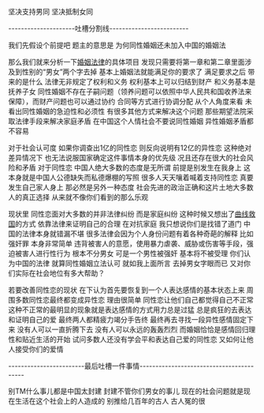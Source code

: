 坚决支持男同 坚决抵制女同

---------------------吐槽分割线-------------------------

我们先假设个前提吧 题主的意思是 为何同性婚姻还未加入中国的婚姻法

那么我们就来分析一下[婚姻法律](https://www.zhihu.com/search?q=%E5%A9%9A%E5%A7%BB%E6%B3%95%E5%BE%8B&search_source=Entity&hybrid_search_source=Entity&hybrid_search_extra=%7B%22sourceType%22%3A%22answer%22%2C%22sourceId%22%3A56788388%7D)的具体项目 发现只需要将第一章和第二章里面涉及到性别的“男女”两个字去掉 基本上婚姻法就能满足你的要求了 满足要求之后 带来的是什么 法律无非规定了权利和义务 权利基本上可以归结到财产 和义务基本是抚养子女 同性婚姻不存在子嗣问题（领养问题可以依照中华人民共和国收养法来保障），而财产问题也可以通过协约 合同等方式进行协调分配 从个人角度来看 未看出同性婚姻的急迫性和必须性 有很多其他方式来解决这个问题 那些期望法院采取法律手段来解决家庭矛盾 在中国这个人情社会不要说同性婚姻 异性婚姻矛盾都不容易

对于社会认可度 如果你调查出1亿的同性恋 则反向说明有12亿的异性恋 这种绝对差异情况下 也无法说服国家确定这件事情本身的优先级 况且还存在很大的社会风险和矛盾 对于同性恋 中国人绝大多数的态度是无所谓 前提是别发生在我身上 这本身就是中国人公德缺失而私德爆棚的写照 很多人天天嚷着喊着支持同性恋 真要发生自己家人身上 那必然是另外一种态度 社会先进的政治正确和这片土地大多数人的真正选择 从来就不像你们看到的那么乐观

现状里 同性恋面对大多数的并非法律纠纷 而是家庭纠纷 这种时候又想出了[曲线救国](https://www.zhihu.com/search?q=%E6%9B%B2%E7%BA%BF%E6%95%91%E5%9B%BD&search_source=Entity&hybrid_search_source=Entity&hybrid_search_extra=%7B%22sourceType%22%3A%22answer%22%2C%22sourceId%22%3A56788388%7D)的方式 依靠法律来证明自己的合理 在对抗家庭 我只想说你们是找错了道门 中国的法律本身就错漏不堪 很多法律会因为个人身份问题有着各种奇葩的解释 比如强奸罪 本身非常简单 违背被害人的意愿，使用暴力虐袭、威胁或伤害等手段，强迫被害人进行性行为 根本不分男女 可是一个男性被强奸 基本将不被受理 你们认为中国的法律 就算同性婚姻立法认可 就如我上面所言 去掉男女字眼而已 又对你们实际在社会地位有多大帮助？

若要改善同性恋的现状 在下认为首先要恢复到一个人表达感情的基本状态上来 周围多数同性恋最终都变成异性恋 理由很简单 同性恋让他们自己都觉得自己不正常 这种不正常的最明显的现象就是表达感情的方式用力总是过猛 总是疯狂的去表达和证明自己的爱 最终两人都精疲力竭分手告终 最终再去寻找一段异性感情固定下来 没有人可以一直折腾下去 没有人可以永远的轰轰烈烈 而婚姻恰恰是感情回归理性和贴近生活的开始 试问多数人还没有学会平和表达自己爱的同性恋 又如何让他人接受你们的爱情

------------------------最后吐槽一件事情-----------------------------------------

别TM什么事儿都是中国太封建 封建不管你们男女的事儿 现在的社会问题就是现在生活在这个社会上的人造成的 别推给几百年的古人 古人冤的很
